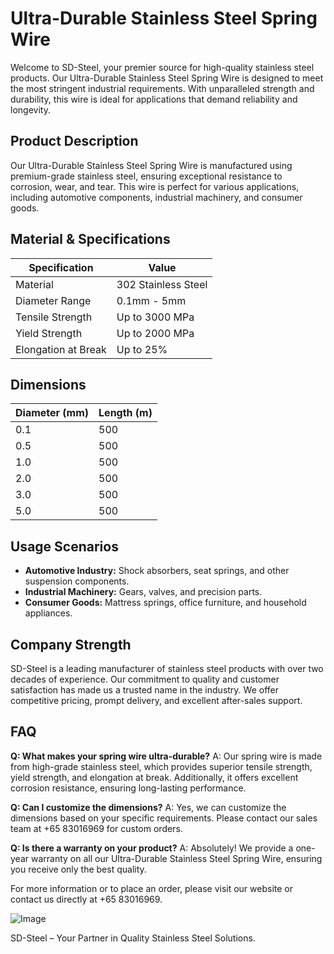 # Ultra-Durable Stainless Steel Spring Wire

Welcome to SD-Steel, your premier source for high-quality stainless steel products. Our Ultra-Durable Stainless Steel Spring Wire is designed to meet the most stringent industrial requirements. With unparalleled strength and durability, this wire is ideal for applications that demand reliability and longevity.

## Product Description
Our Ultra-Durable Stainless Steel Spring Wire is manufactured using premium-grade stainless steel, ensuring exceptional resistance to corrosion, wear, and tear. This wire is perfect for various applications, including automotive components, industrial machinery, and consumer goods.

## Material & Specifications
| Specification | Value |
|---------------|-------|
| Material      | 302 Stainless Steel |
| Diameter Range | 0.1mm - 5mm |
| Tensile Strength | Up to 3000 MPa |
| Yield Strength | Up to 2000 MPa |
| Elongation at Break | Up to 25% |

## Dimensions
| Diameter (mm) | Length (m) |
|---------------|------------|
| 0.1            | 500        |
| 0.5            | 500        |
| 1.0            | 500        |
| 2.0            | 500        |
| 3.0            | 500        |
| 5.0            | 500        |

## Usage Scenarios
- **Automotive Industry:** Shock absorbers, seat springs, and other suspension components.
- **Industrial Machinery:** Gears, valves, and precision parts.
- **Consumer Goods:** Mattress springs, office furniture, and household appliances.

## Company Strength
SD-Steel is a leading manufacturer of stainless steel products with over two decades of experience. Our commitment to quality and customer satisfaction has made us a trusted name in the industry. We offer competitive pricing, prompt delivery, and excellent after-sales support.

## FAQ
**Q: What makes your spring wire ultra-durable?**
A: Our spring wire is made from high-grade stainless steel, which provides superior tensile strength, yield strength, and elongation at break. Additionally, it offers excellent corrosion resistance, ensuring long-lasting performance.

**Q: Can I customize the dimensions?**
A: Yes, we can customize the dimensions based on your specific requirements. Please contact our sales team at +65 83016969 for custom orders.

**Q: Is there a warranty on your product?**
A: Absolutely! We provide a one-year warranty on all our Ultra-Durable Stainless Steel Spring Wire, ensuring you receive only the best quality.

For more information or to place an order, please visit our website or contact us directly at +65 83016969.

![Image](https://github.com/user-attachments/assets/2567258e-e124-4816-932d-1809bd27ef0b)

SD-Steel – Your Partner in Quality Stainless Steel Solutions.